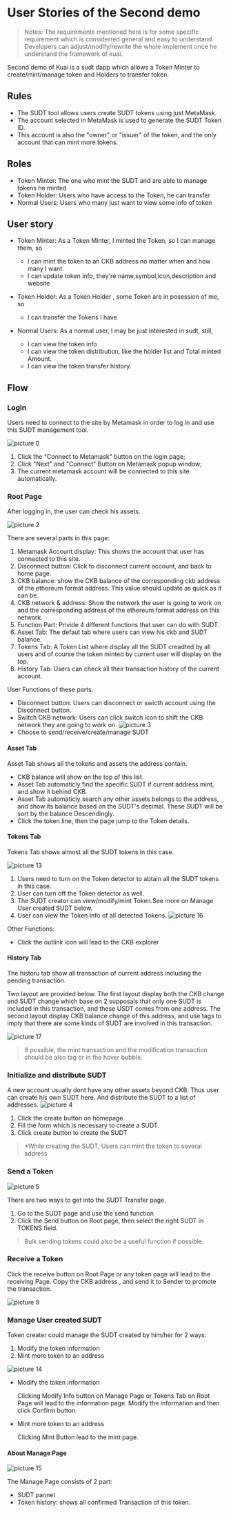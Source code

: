 # User Stories of the Second demo

> Notes: The requirements mentioned here is for some specific requirement which is considerred general and easy to understand. Developers can adjust/modify/rewrite the whole implement once he understand the framework of kuai.

Second demo of Kuai is a sudt dapp which allows a Token Minter to create/mint/manage token and Holders to transfer token.

## Rules
- The SUDT tool allows users create SUDT tokens using just MetaMask.
- The account selected in MetaMask is used to generate the SUDT Token ID.
- This account is also the "owner" or "issuer" of the token, and the only account that can mint more tokens. 

## Roles

- Token Minter: The one who mint the SUDT and are able to manage tokens he minted
- Token Holder: Users who have access to the Token, he can transfer
- Normal Users: Users who many just want to view some info of token

## User story

- Token Minter: As a Token Minter, I minted the Token, so I can manage them, so

  - I can mint the token to an CKB address no matter when and how many I want.
  - I can update token info, they're name,symbol,icon,description and website

- Token Holder: As a Token Holder , some Token are in posession of me, so

  - I can transfer the Tokens I have

- Normal Users: As a normal user, I may be just interested in sudt, still,
  - I can view the token info
  - I can view the token distribution, like the holder list and Total minted Amount.
  - I can view the token transfer history.

## Flow

### Login
Users need to connect to the site by Metamask in order to log in and use this SUDT management tool.

![picture 0](pic/79e0d32d75b6deb9d650e8074ee90902ddcfd741524758990dacc0e084f6facf.png)  
1. Click the "Connect to Metamask" button on the login page;
2. Click "Next" and "Connect" Button on Metamask popup window;
3. The current metamask account will be connected to this site automatically.


### Root Page

After logging in, the user can check his assets.

![picture 2](pic/d9d9f28ac0ac8bbe0fbc48d1ef148ec71067ee849f9f079fa979ab85f1be3070.png)  


There are several parts in this page:

1. Metamask Account display: This shows the account that user has connected to this site.
2. Disconnect button: Click to disconnect current account, and back to home page.
3. CKB balance: show the CKB balance of the corresponding ckb address of the ethereum format address. This value should update as quick as it can be.
4. CKB network & address: Show the network the user is going to work on and the corresponding address of the ethereum format address on this network.
5. Function Part: Privide 4 different functions that user can do with SUDT.
6. Asset Tab: The defaut tab where users can view his ckb and SUDT balance.
7. Tokens Tab: A Token List where display all the SUDT creadted by all users and of course the token minted by current user will display on the top.
8. History Tab: Users can check all their transaction history of the current account.

User Functions of these parts.
- Disconnect button: Users can disconnect or swicth account using the Disconnect button.
- Switch CKB network: Users can click switch icon to shift the CKB network they are going to work on.
![picture 3](pic/062008837586226a471636f40e80311110d8039ef50fe81a8857d57e25d9d34e.png)  
- Choose to send/receive/create/manage SUDT

#### Asset Tab
Asset Tab shows all the tokens and assets the address contain.
- CKB balance will show on the top of this list.
- Asset Tab automaticly find the specific SUDT if current address mint, and show it behind CKB.
- Asset Tab automaticly search any other assets belongs to the address, and show its balance based on the SUDT's decimal. These SUDT will be sort by the balance Descendingly.
- Click the token line, then the page jump to the Token details.
#### Tokens Tab

Tokens Tab shows almost all the SUDT tokens in this case.

![picture 13](pic/ad3c9244874f23a8a2f2a86315208aba7ecbe624e2939de3dee92adef8fa6350.png)  

1. Users need to turn on the Token detector to abtain all the SUDT tokens in this case.
2. User can turn off the Token detector as well.
3. The SUDT creator can view/modify/mint Token.See more on Manage User created SUDT below.
4. User can view the Token Info of all detected Tokens.
![picture 16](pic/7825688240ece622ae588215f148c13b67645ce4ea4e9143e8066ff8827e0150.png)  

Other Functions:
- Click the outlink icon will lead to the CKB explorer


#### History Tab

The historu tab show all transaction of current address including the pending transaction.

Two layout are provided below. The first layout display both the CKB change and SUDT change which base on 2 supposals that only one SUDT is included in this transaction, and these USDT comes from one address.
The second layout display CKB balance change of this address, and use tags to imply that there are some kinds of SUDT are involved in this transaction.

![picture 17](pic/0f485f16181251f4a4a6f2c16595ed1a02f2a441e25b003706fc20bfcf80ae86.png)  

> If possible, the mint transaction and the modification transaction should be also tag or in the hover bubble.

### Initialize and distribute SUDT 
A new account usually dont have any other assets beyond CKB.
Thus user can create his own SUDT here. And distribute the SUDT to a list of addresses.
![picture 4](pic/00750c8f5f496eee3bf1d931c4abb295a0f213edb9b3f311d0803828a50f3533.png)  
1. Click the create button on homepage
2. Fill the form which is necessary to create a SUDT.
3. Click create button to create the SUDT

> *While creating the SUDT, Users can mint the token to several address

### Send a Token
![picture 5](pic/546fbae40e8037d8f5c4a00b0769215b7c27a4fddc55f00f944f52245365d531.png)  

There are two ways to get into the SUDT Transfer page.

1. Go to the SUDT page and use the send function
2. Click the Send button on Root page, then select the right SUDT in TOKENS field.

> Bulk sending tokens could also be a useful function if possible.

### Receive a Token

Click the receive button on Root Page or any token page will lead to the receiving Page.
Copy the CKB address , and send it to Sender to promote the transaction.

![picture 9](pic/3f02085410fd574444a4846638be7bb1b34df6d8a126be7b709d8b9e37edde7c.png)  


### Manage User created SUDT

Token creater could manage the SUDT created by him/her for 2 ways:
1. Modify the token information
2. Mint more token to an address

![picture 14](pic/2f493675c909782581e2c5d295be06b53ecb143325ac40da9d43f91786981a06.png)  


- Modify the token information
  
  Clicking Modify Info button on Manage Page or Tokens Tab on Root Page will lead to the information page. Modify the information and then click Confirm button.

- Mint more token to an address

  Clicking Mint Button lead to the mint page.

#### About Manage Page
![picture 15](pic/2876104ae922f45c28745157c463468292a2003b77971701dfa57c928ec20288.png)  

The Manage Page consists of 2 part: 
- SUDT pannel
- Token history: shows all confirmed Transaction of this token.
